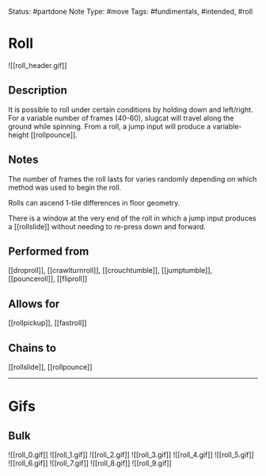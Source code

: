 Status: #partdone
Note Type: #move
Tags: #fundimentals, #intended, #roll 

# Roll
![[roll_header.gif]]
## Description
It is possible to roll under certain conditions by holding down and left/right. For a variable number of frames (40-60), slugcat will travel along the ground while spinning. From a roll, a jump input will produce a variable-height [[rollpounce]].

## Notes
The number of frames the roll lasts for varies randomly depending on which method was used to begin the roll.

Rolls can ascend 1-tile differences in floor geometry.

There is a window at the very end of the roll in which a jump input produces a [[rollslide]] without needing to re-press down and forward.

## Performed from
[[droproll]], [[crawlturnroll]], [[crouchtumble]], [[jumptumble]], [[pounceroll]], [[fliproll]]

## Allows for
[[rollpickup]], [[fastroll]]

## Chains to
[[rollslide]], [[rollpounce]]

___
# Gifs
## Bulk
![[roll_0.gif]]
![[roll_1.gif]]
![[roll_2.gif]]
![[roll_3.gif]]
![[roll_4.gif]]
![[roll_5.gif]]
![[roll_6.gif]]
![[roll_7.gif]]
![[roll_8.gif]]
![[roll_9.gif]]